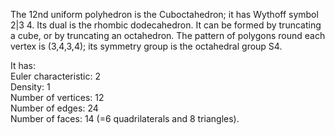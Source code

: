 The 12nd uniform polyhedron is the Cuboctahedron; it has Wythoff symbol
2|3 4. Its dual is the rhombic dodecahedron. It can be formed by
truncating a cube, or by truncating an octahedron. The pattern of
polygons round each vertex is (3,4,3,4); its symmetry group is the
octahedral group S4.

It has:\
 Euler characteristic: 2\
 Density: 1\
 Number of vertices: 12\
 Number of edges: 24\
 Number of faces: 14 (=6 quadrilaterals and 8 triangles).

